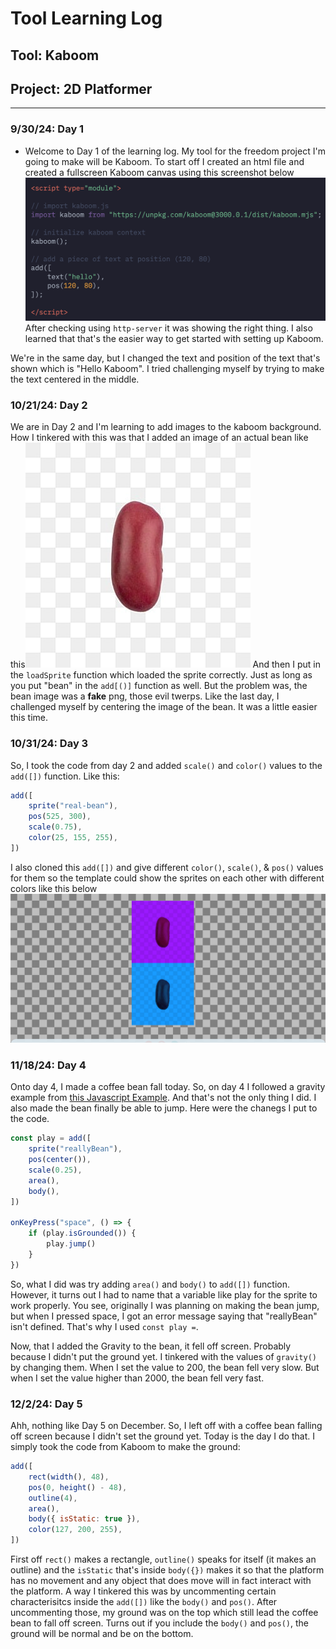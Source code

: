 # Tool Learning Log

## Tool: **Kaboom**

## Project: **2D Platformer**

---

### 9/30/24: Day 1
* Welcome to Day 1 of the learning log. My tool for the freedom project I'm going to make will be Kaboom. To start off I created an html file and created a fullscreen Kaboom canvas using this screenshot below![](screenshots/screenshot1.png)
After checking using `http-server` it was showing the right thing. I also learned that that's the easier way to get started with setting up Kaboom.

We're in the same day, but I changed the text and position of the text that's shown which is "Hello Kaboom". I tried challenging myself by trying to make the text centered in the middle.
### 10/21/24: Day 2
We are in Day 2 and I'm learning to add images to the kaboom background. How I tinkered with this was that I added an image of an actual bean like this![](sprites/beans.png)
And then I put in the `loadSprite` function which loaded the sprite correctly. Just as long as you put "bean" in the `add[()]` function as well. But the problem was, the bean image was a **fake** png, those evil twerps. Like the last day, I challenged myself by centering the image of the bean. It was a little easier this time.

### 10/31/24: Day 3
So, I took the code from day 2 and added `scale()` and `color()` values to the `add([])` function. Like this:
```js
add([
    sprite("real-bean"),
    pos(525, 300),
    scale(0.75),
    color(25, 155, 255),
])
```
I also cloned this `add([])` and give different `color()`, `scale()`, & `pos()` values for them so the template could show the sprites on each other with different colors like this below ![](screenshots/daythree.png)

### 11/18/24: Day 4
Onto day 4, I made a coffee bean fall today. So, on day 4 I followed a gravity example from [this Javascript Example](https://kaboomjs.com/play?example=gravity). And that's not the only thing I did. I also made the bean finally be able to jump. Here were the chanegs I put to the code.
```js
const play = add([
    sprite("reallyBean"),
	pos(center()),
    scale(0.25),
    area(),
    body(),
])

onKeyPress("space", () => {
	if (play.isGrounded()) {
		play.jump()
	}
})
```
So, what I did was try adding `area()` and `body()` to `add([])` function. However, it turns out I had to name that a variable like play for the sprite to work properly. You see, originally I was planning on making the bean jump, but when I pressed space, I got an error message saying that "reallyBean" isn't defined. That's why I used `const play =`.

Now, that I added the Gravity to the bean, it fell off screen. Probably because I didn't put the ground yet. I tinkered with the values of `gravity()` by changing them. When I set the value to 200, the bean fell very slow. But when I set the value higher than 2000, the bean fell very fast.

### 12/2/24: Day 5
Ahh, nothing like Day 5 on December. So, I left off with a coffee bean falling off screen because I didn't set the ground yet. Today is the day I do that. I simply took the code from Kaboom to make the ground:
```js
add([
    rect(width(), 48),
    pos(0, height() - 48),
    outline(4),
    area(),
    body({ isStatic: true }),
    color(127, 200, 255),
])
```
First off `rect()` makes a rectangle, `outline()` speaks for itself (it makes an outline) and the `isStatic` that's inside `body({})` makes it so that the platform has no movement and any object that does move will in fact interact with the platform. A way I tinkered this was by uncommenting certain characterisitcs inside the `add([])` like the `body()` and `pos()`. After uncommenting those, my ground was on the top which still lead the coffee bean to fall off screen. Turns out if you include the `body()` and `pos()`, the ground will be normal and be on the bottom.


<!--
* Links you used today (websites, videos, etc)
* Things you tried, progress you made, etc
* Challenges, a-ha moments, etc
* Questions you still have
* What you're going to try next
-->
